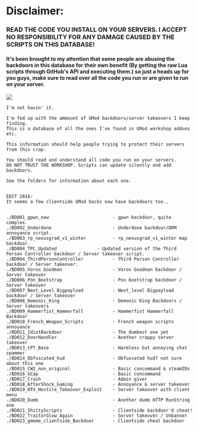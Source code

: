 
# Disclaimer:
### READ THE CODE YOU INSTALL ON YOUR SERVERS. I ACCEPT NO RESPONSIBILITY FOR ANY DAMAGE CAUSED BY THE SCRIPTS ON THIS DATABASE!

#### It's been brought to my attention that some people are abusing the backdoors in this database for their own benefit (By getting the raw Lua scripts through GitHub's API and executing them.) so just a heads up for you guys, make sure to read over all the code you run or are given to run on your server.

![](http://img08.deviantart.net/2f69/i/2013/021/f/0/grumpy_cat_nope_poster_by_xpsr-d5sackl.png)


```
I'm not havin' it.

I'm fed up with the ammount of GMod backdoors/server takeovers I keep finding.
This is a database of all the ones I've found in GMod workshop addons etc.

This information should help people trying to protect their servers from this crap.

You should read and understand all code you run on your servers.
DO NOT TRUST THE WORKSHOP. Scripts can update silently and add backdoors.

See the folders for information about each one.


EDIT 2016:
It seems a few clientside GMod hacks now have backdoors too..


./BD001_gpwn_new 						- gpwn backdoor, quite complex.
./BD002_Underdone			 			- Underdone backdoor/DRM annoyance script.
./BD003_rp_nexusgrad_v1_winter			- rp_nexusgrad_v1_winter map backdoor.
./BD004_TPC_Updated               - Updated version of the Third Person Controller backdoor / Server takeover script.
./BD004_ThirdPersonController			- Third Person Controller backdoor / Server takeover.
./BD005_Vorox_Goodman					- Vorox Goodman backdoor / Server takeover
./BD006_Pon_Bootstrap					- Pon bootstrap backdoor / Server takeover
./BD007_Next_Level_Bigpayload			- Next_level Bigpayload backdoor / Server takeover
./BD008_Demonic_King					- Demonic King Backdoors / Server takeovers
./BD009_Hammerfist_Hammerfall			- Hammerfist Hammerfall Backdoor
./BD010_French_Weapon_Scripts			- French weapon scripts annoyance
./BD011_IdiotBackdoor					- The dumbest one yet
./BD012_DoorHandler						- Another crappy server takeover
./BD013_CPT_Base						- Harmless but annoying chat spammer
./BD014_Obfuscated_hud					- Obfuscated hud? not sure about this one
./BD015_CW2_non_original				- Basic concommand & steamIDs
./BD016_GCap							- Basic concommand
./BD017_Crash							- Admin giver
./BD018_AfterShock_Gaming				- Annoyance & server takeover
./BD019_HTX_Hostile_Takeover_Exploit	- Server takeover with client menu
./BD020_Dumb							- Another dumb HTTP RunString one
./BD021_ShittyScripts					- Clientside backdoor'd cheat!
./BD022_TraitorGlow_Again				- Server takeover / Unbanner
./BD023_gmeme_clientside_Backdoor		- Clientside cheat backdoor




```
